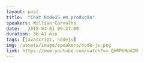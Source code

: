 ```yaml
---
layout: post
title:  "Chat NodeJS em produção"
speakers: Willian Carvalho
date:   2015-04-01 09:27:00
duration: 36:41 min
tags: [javascript, nodejs]
img: /assets/image/speakers/node-js.png
link: https://www.youtube.com/watch?v=_QhRPbHnd2M
---
```

